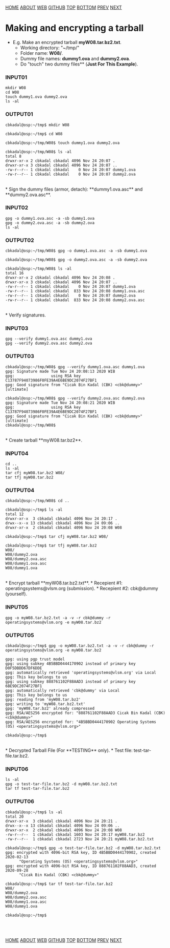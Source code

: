 ---
---

[HOME](index.md)
[ABOUT](README.md)
[WEB](https://osp4diss.vlsm.org/)
[GITHUB](https://github.com/UI-FASILKOM-OS/osp4diss/)
[TOP](#)
[BOTTOM](#endofpage)
[PREV](CBKadal2.md)
[NEXT](W03.md)

# Making and encrypting a tarball

* E.g. Make an encrypted tarball **myW08.tar.bz2.txt**.
  * Working directory: "~/tmp/"
  * Folder name: **W08/**.
  * Dummy file names: **dummy1.ova** and **dummy2.ova**.
  * Do "touch" two dummy files** (**Just For This Example**).

### INPUT01
```
mkdir W08
cd W08
touch dummy1.ova dummy2.ova
ls -al

```

### OUTPUT01
```
cbkadal@osp:~/tmp$ mkdir W08

cbkadal@osp:~/tmp$ cd W08

cbkadal@osp:~/tmp/W08$ touch dummy1.ova dummy2.ova

cbkadal@osp:~/tmp/W08$ ls -al
total 8
drwxr-xr-x 2 cbkadal cbkadal 4096 Nov 24 20:07 .
drwxr-xr-x 3 cbkadal cbkadal 4096 Nov 24 20:07 ..
-rw-r--r-- 1 cbkadal cbkadal    0 Nov 24 20:07 dummy1.ova
-rw-r--r-- 1 cbkadal cbkadal    0 Nov 24 20:07 dummy2.ova
```

<br>
* Sign the dummy files (armor, detach): **dummy1.ova.asc** and **dummy2.ova.asc**.

### INPUT02
```
gpg -o dummy1.ova.asc -a -sb dummy1.ova 
gpg -o dummy2.ova.asc -a -sb dummy2.ova 
ls -al

```

### OUTPUT02
```
cbkadal@osp:~/tmp/W08$ gpg -o dummy1.ova.asc -a -sb dummy1.ova 

cbkadal@osp:~/tmp/W08$ gpg -o dummy2.ova.asc -a -sb dummy2.ova 

cbkadal@osp:~/tmp/W08$ ls -al
total 16
drwxr-xr-x 2 cbkadal cbkadal 4096 Nov 24 20:08 .
drwxr-xr-x 3 cbkadal cbkadal 4096 Nov 24 20:07 ..
-rw-r--r-- 1 cbkadal cbkadal    0 Nov 24 20:07 dummy1.ova
-rw-r--r-- 1 cbkadal cbkadal  833 Nov 24 20:08 dummy1.ova.asc
-rw-r--r-- 1 cbkadal cbkadal    0 Nov 24 20:07 dummy2.ova
-rw-r--r-- 1 cbkadal cbkadal  833 Nov 24 20:08 dummy2.ova.asc

```

<br>
* Verify signatures.

### INPUT03
```
gpg --verify dummy1.ova.asc dummy1.ova
gpg --verify dummy2.ova.asc dummy2.ova

```

### OUTPUT03
```
cbkadal@osp:~/tmp/W08$ gpg --verify dummy1.ova.asc dummy1.ova
gpg: Signature made Tue Nov 24 20:08:13 2020 WIB
gpg:                using RSA key C13787F94073986F0FE39A4E6BE9DC2074F27BF1
gpg: Good signature from "Cicak Bin Kadal (CBK) <cbk@dummy>" [ultimate]

cbkadal@osp:~/tmp/W08$ gpg --verify dummy2.ova.asc dummy2.ova
gpg: Signature made Tue Nov 24 20:08:21 2020 WIB
gpg:                using RSA key C13787F94073986F0FE39A4E6BE9DC2074F27BF1
gpg: Good signature from "Cicak Bin Kadal (CBK) <cbk@dummy>" [ultimate]
cbkadal@osp:~/tmp/W08$

```

<br>
* Create tarball **myW08.tar.bz2**.

### INPUT04
```
cd ..
ls -al
tar cfj myW08.tar.bz2 W08/
tar tfj myW08.tar.bz2

```

### OUTPUT04
```
cbkadal@osp:~/tmp/W08$ cd ..

cbkadal@osp:~/tmp$ ls -al
total 12
drwxr-xr-x  3 cbkadal cbkadal 4096 Nov 24 20:17 .
drwx--x--x 13 cbkadal cbkadal 4096 Nov 24 09:06 ..
drwxr-xr-x  2 cbkadal cbkadal 4096 Nov 24 20:08 W08

cbkadal@osp:~/tmp$ tar cfj myW08.tar.bz2 W08/

cbkadal@osp:~/tmp$ tar tfj myW08.tar.bz2
W08/
W08/dummy2.ova
W08/dummy2.ova.asc
W08/dummy1.ova.asc
W08/dummy1.ova

```

<br>
* Encrypt tarball **myW08.tar.bz2.txt**.
  * Recepient #1: operatingsystems@vlsm.org (submission).
  * Recepient #2: cbk@dummy (yourself).

### INPUT05
```
gpg -o myW08.tar.bz2.txt -a -v -r cbk@dummy -r operatingsystems@vlsm.org -e myW08.tar.bz2

```

### OUTPUT05
```
cbkadal@osp:~/tmp$ gpg -o myW08.tar.bz2.txt -a -v -r cbk@dummy -r operatingsystems@vlsm.org -e myW08.tar.bz2

gpg: using pgp trust model
gpg: using subkey 4B5BBD0444170902 instead of primary key D0F5DBDD67DF6DDE
gpg: automatically retrieved 'operatingsystems@vlsm.org' via Local
gpg: This key belongs to us
gpg: using subkey 888761102F88AAD3 instead of primary key 6BE9DC2074F27BF1
gpg: automatically retrieved 'cbk@dummy' via Local
gpg: This key belongs to us
gpg: reading from 'myW08.tar.bz2'
gpg: writing to 'myW08.tar.bz2.txt'
gpg: 'myW08.tar.bz2' already compressed
gpg: RSA/AES256 encrypted for: "888761102F88AAD3 Cicak Bin Kadal (CBK) <cbk@dummy>"
gpg: RSA/AES256 encrypted for: "4B5BBD0444170902 Operating Systems (OS) <operatingsystems@vlsm.org>"

cbkadal@osp:~/tmp$ 

```

<br>
* Decrypted Tarball File (For **TESTING** only).
  * Test file: test-tar-file.tar.bz2.

### INPUT06
```
ls -al
gpg -o test-tar-file.tar.bz2 -d myW08.tar.bz2.txt
tar tf test-tar-file.tar.bz2

```

### OUTPUT06
```
cbkadal@osp:~/tmp$ ls -al
total 20
drwxr-xr-x  3 cbkadal cbkadal 4096 Nov 24 20:21 .
drwx--x--x 13 cbkadal cbkadal 4096 Nov 24 09:06 ..
drwxr-xr-x  2 cbkadal cbkadal 4096 Nov 24 20:08 W08
-rw-r--r--  1 cbkadal cbkadal 1603 Nov 24 20:17 myW08.tar.bz2
-rw-r--r--  1 cbkadal cbkadal 2723 Nov 24 20:21 myW08.tar.bz2.txt

cbkadal@osp:~/tmp$ gpg -o test-tar-file.tar.bz2 -d myW08.tar.bz2.txt 
gpg: encrypted with 4096-bit RSA key, ID 4B5BBD0444170902, created 2020-02-13
      "Operating Systems (OS) <operatingsystems@vlsm.org>"
gpg: encrypted with 4096-bit RSA key, ID 888761102F88AAD3, created 2020-09-28
      "Cicak Bin Kadal (CBK) <cbk@dummy>"

cbkadal@osp:~/tmp$ tar tf test-tar-file.tar.bz2 
W08/
W08/dummy2.ova
W08/dummy2.ova.asc
W08/dummy1.ova.asc
W08/dummy1.ova

cbkadal@osp:~/tmp$

```

<br id="endofpage"><br>

[HOME](index.md)
[ABOUT](README.md)
[WEB](https://osp4diss.vlsm.org/)
[GITHUB](https://github.com/UI-FASILKOM-OS/osp4diss/)
[TOP](#)
[BOTTOM](#endofpage)
[PREV](CBKadal2.md)
[NEXT](W03.md)
<br>

